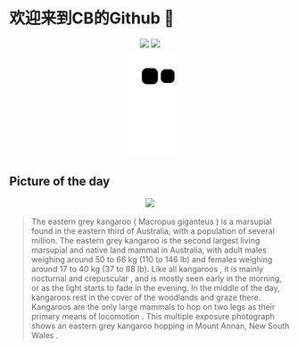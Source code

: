 
# 欢迎来到CB的Github 👋

<div align="center">
  <img height="137px" src="https://github-readme-stats.vercel.app/api?username=SuperCB&show_icons=true&theme=radical" />
  <img height="137px" src="https://github-readme-stats.vercel.app/api/top-langs/?username=SuperCB&hide_title=true&hide_border=true&layout=compact&langs_count=6&text_color=000&icon_color=fff" />
</div>


<div align="center">
    <img src="./contribution-snake/github-contribution-grid-snake.svg" />
</div>



## Picture of the day
<div align="center">
  <img width=400px src="https://upload.wikimedia.org/wikipedia/commons/thumb/4/46/Eastern_grey_kangaroo_%28Macropus_giganteus%29_Mount_Annan_composite_of_6.jpg/1200px-Eastern_grey_kangaroo_%28Macropus_giganteus%29_Mount_Annan_composite_of_6.jpg" />
</div>

>The  eastern grey kangaroo  ( Macropus giganteus ) is a  marsupial  found in the eastern third of Australia, with a population of several million. The eastern grey kangaroo is the second largest living marsupial and native land mammal in Australia, with adult males weighing around 50 to 66 kg (110 to 146 lb) and females weighing around 17 to 40 kg (37 to 88 lb). Like all  kangaroos , it is mainly  nocturnal  and  crepuscular , and is mostly seen early in the morning, or as the light starts to fade in the evening. In the middle of the day, kangaroos rest in the cover of the woodlands and  graze  there. Kangaroos are the only large mammals to  hop  on two legs as their primary means of  locomotion .  This  multiple exposure  photograph shows an eastern grey kangaroo hopping in  Mount Annan, New South Wales .


